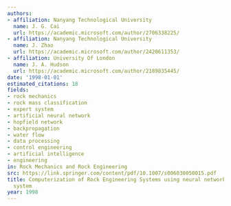 ```yaml
---
authors:
- affiliation: Nanyang Technological University
  name: J. G. Cai
  url: https://academic.microsoft.com/author/2706338225/
- affiliation: Nanyang Technological University
  name: J. Zhao
  url: https://academic.microsoft.com/author/2420611353/
- affiliation: University Of London
  name: J. A. Hudson
  url: https://academic.microsoft.com/author/2189835445/
date: '1998-01-01'
estimated_citations: 18
fields:
- rock mechanics
- rock mass classification
- expert system
- artificial neural network
- hopfield network
- backpropagation
- water flow
- data processing
- control engineering
- artificial intelligence
- engineering
in: Rock Mechanics and Rock Engineering
src: https://link.springer.com/content/pdf/10.1007/s006030050015.pdf
title: Computerization of Rock Engineering Systems using neural networks with an expert
  system
year: 1998
---
```

